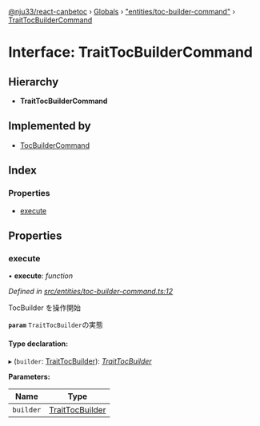 [@nju33/react-canbetoc](../README.md) › [Globals](../globals.md) › ["entities/toc-builder-command"](../modules/_entities_toc_builder_command_.md) › [TraitTocBuilderCommand](_entities_toc_builder_command_.traittocbuildercommand.md)

# Interface: TraitTocBuilderCommand

## Hierarchy

* **TraitTocBuilderCommand**

## Implemented by

* [TocBuilderCommand](../classes/_entities_toc_builder_command_.tocbuildercommand.md)

## Index

### Properties

* [execute](_entities_toc_builder_command_.traittocbuildercommand.md#execute)

## Properties

###  execute

• **execute**: *function*

*Defined in [src/entities/toc-builder-command.ts:12](https://github.com/nju33/react-canbetoc/blob/a20943a/src/entities/toc-builder-command.ts#L12)*

TocBuilder を操作開始

**`param`** `TraitTocBuilder`の実態

#### Type declaration:

▸ (`builder`: [TraitTocBuilder](_entities_toc_builder_.traittocbuilder.md)): *[TraitTocBuilder](_entities_toc_builder_.traittocbuilder.md)*

**Parameters:**

Name | Type |
------ | ------ |
`builder` | [TraitTocBuilder](_entities_toc_builder_.traittocbuilder.md) |
